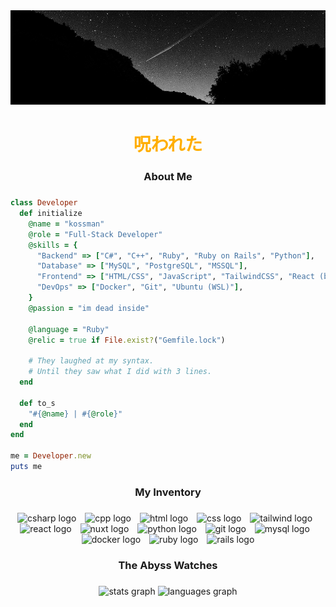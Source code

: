 <img src="blackwhite_sky.jpg" alt="sky" />

###

<h1 align="center">
  <span style="color: #FFAE00">呪われた</span>
</h1>

###

<h3 align="center">About Me</h3>

###

```ruby
class Developer
  def initialize
    @name = "kossman"
    @role = "Full-Stack Developer"
    @skills = {
      "Backend" => ["C#", "C++", "Ruby", "Ruby on Rails", "Python"],
      "Database" => ["MySQL", "PostgreSQL", "MSSQL"],
      "Frontend" => ["HTML/CSS", "JavaScript", "TailwindCSS", "React (basic)", "Nuxt (basic)"],
      "DevOps" => ["Docker", "Git", "Ubuntu (WSL)"],
    }
    @passion = "im dead inside"

    @language = "Ruby"
    @relic = true if File.exist?("Gemfile.lock")

    # They laughed at my syntax.
    # Until they saw what I did with 3 lines.
  end

  def to_s
    "#{@name} | #{@role}"
  end
end

me = Developer.new
puts me
```

###

<h3 align="center">My Inventory</h3>

###

<div align="center">
  <img src="https://skillicons.dev/icons?i=cs" height="60" alt="csharp logo"  />
  <img width="6" />
  <img src="https://skillicons.dev/icons?i=cpp" height="60" alt="cpp logo" />
  <img width="6" />
  <img src="https://skillicons.dev/icons?i=html" height="60" alt="html logo" />
  <img width="6" />
  <img src="https://skillicons.dev/icons?i=css" height="60" alt="css logo" />
  <img width="6" />
  <img src="https://skillicons.dev/icons?i=tailwind" height="60" alt="tailwind logo" />
  <img width="6" />
  <img src="https://skillicons.dev/icons?i=react" height="60" alt="react logo" />
  <img width="6" />
  <img src="https://skillicons.dev/icons?i=nuxtjs" height="60" alt="nuxt logo"  />
  <img width="6" />
  <img src="https://skillicons.dev/icons?i=py" height="60" alt="python logo"  />
  <img width="6" />
  <img src="https://skillicons.dev/icons?i=git" height="60" alt="git logo"  />
  <img width="6" />
  <img src="https://skillicons.dev/icons?i=mysql" height="60" alt="mysql logo"  />
  <img width="6" />
  <img src="https://skillicons.dev/icons?i=docker" height="60" alt="docker logo"  />
  <img width="6" />
  <img src="https://skillicons.dev/icons?i=ruby" height="60" alt="ruby logo"  />
  <img width="6" />
  <img src="https://skillicons.dev/icons?i=rails" height="60" alt="rails logo"  />
</div>

###

<h3 align="center">The Abyss Watches</h3>

###

<div align="center">
  <img src="https://github-readme-stats.vercel.app/api?username=stkossman&hide_title=false&hide_rank=false&show_icons=true&include_all_commits=true&count_private=true&disable_animations=false&theme=dark&locale=en&hide_border=false&order=1" height="150" alt="stats graph"  />
  <img src="https://github-readme-stats.vercel.app/api/top-langs?username=stkossman&locale=en&hide_title=false&layout=compact&card_width=320&langs_count=5&theme=dark&hide_border=false&order=2" height="150" alt="languages graph"  />
</div>

###
